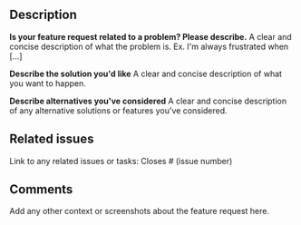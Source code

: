 <!--
SPDX-FileCopyrightText: 2024, Antón Gómez López

SPDX-License-Identifier: GPL-3.0-or-later
-->

## Description

**Is your feature request related to a problem? Please describe.**
A clear and concise description of what the problem is. Ex. I'm always frustrated when [...]

**Describe the solution you'd like**
A clear and concise description of what you want to happen.

**Describe alternatives you've considered**
A clear and concise description of any alternative solutions or features you've considered.

## Related issues

Link to any related issues or tasks: Closes # (issue number)

## Comments

Add any other context or screenshots about the feature request here.
